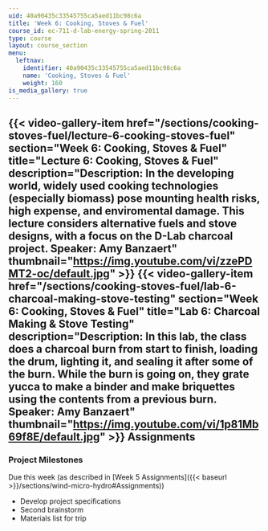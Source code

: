 ```yaml
---
uid: 40a90435c33545755ca5aed11bc98c6a
title: 'Week 6: Cooking, Stoves & Fuel'
course_id: ec-711-d-lab-energy-spring-2011
type: course
layout: course_section
menu:
  leftnav:
    identifier: 40a90435c33545755ca5aed11bc98c6a
    name: 'Cooking, Stoves & Fuel'
    weight: 160
is_media_gallery: true
---
```

{{< video-gallery-item href="/sections/cooking-stoves-fuel/lecture-6-cooking-stoves-fuel" section="Week 6: Cooking, Stoves & Fuel" title="Lecture 6: Cooking, Stoves & Fuel" description="Description: In the developing world, widely used cooking technologies (especially biomass) pose mounting health risks, high expense, and enviromental damage. This lecture considers alternative fuels and stove designs, with a focus on the D-Lab charcoal project. Speaker: Amy Banzaert" thumbnail="https://img.youtube.com/vi/zzePDMT2-oc/default.jpg" >}} {{< video-gallery-item href="/sections/cooking-stoves-fuel/lab-6-charcoal-making-stove-testing" section="Week 6: Cooking, Stoves & Fuel" title="Lab 6: Charcoal Making & Stove Testing" description="Description: In this lab, the class does a charcoal burn from start to finish, loading the drum, lighting it, and sealing it after some of the burn. While the burn is going on, they grate yucca to make a binder and make briquettes using the contents from a previous burn. Speaker: Amy Banzaert" thumbnail="https://img.youtube.com/vi/1p81Mb69f8E/default.jpg" >}}
Assignments
-----------

### Project Milestones

Due this week (as described in [Week 5 Assignments]({{< baseurl >}}/sections/wind-micro-hydro#Assignments))

*   Develop project specifications
*   Second brainstorm
*   Materials list for trip